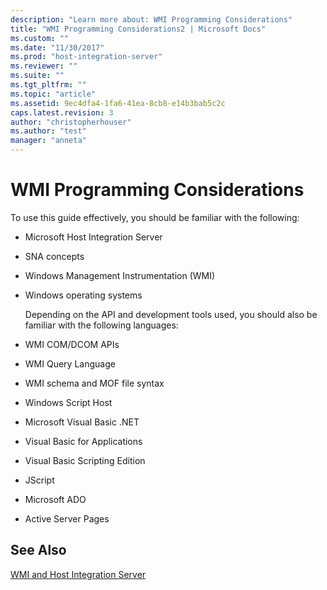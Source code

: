 ```yaml
---
description: "Learn more about: WMI Programming Considerations"
title: "WMI Programming Considerations2 | Microsoft Docs"
ms.custom: ""
ms.date: "11/30/2017"
ms.prod: "host-integration-server"
ms.reviewer: ""
ms.suite: ""
ms.tgt_pltfrm: ""
ms.topic: "article"
ms.assetid: 9ec4dfa4-1fa6-41ea-8cb8-e14b3bab5c2c
caps.latest.revision: 3
author: "christopherhouser"
ms.author: "test"
manager: "anneta"
---
```

# WMI Programming Considerations
To use this guide effectively, you should be familiar with the following:  
  
- Microsoft Host Integration Server  
  
- SNA concepts  
  
- Windows Management Instrumentation (WMI)  
  
- Windows operating systems  
  
  Depending on the API and development tools used, you should also be familiar with the following languages:  
  
- WMI COM/DCOM APIs  
  
- WMI Query Language  
  
- WMI schema and MOF file syntax  
  
- Windows Script Host  
  
- Microsoft Visual Basic .NET  
  
- Visual Basic for Applications  
  
- Visual Basic Scripting Edition  
  
- JScript  
  
- Microsoft ADO  
  
- Active Server Pages  
  
## See Also  
 [WMI and Host Integration Server](../core/wmi-and-host-integration-server1.md)

